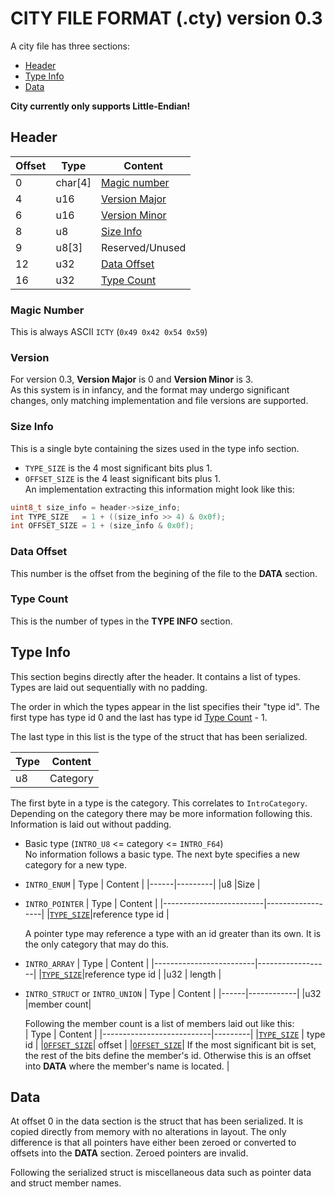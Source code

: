 # CITY FILE FORMAT (.cty) version 0.3

A city file has three sections:
 - [Header](#header)
 - [Type Info](#type-info)
 - [Data](#data)

**City currently only supports Little-Endian!**

## Header

| Offset | Type  | Content |
|--------|------ |---------|
|0       |char[4]|[Magic number](#magic-number)|
|4       |u16    |[Version Major](#version)    |
|6       |u16    |[Version Minor](#version)    |
|8       |u8     |[Size Info](#size-info)      |
|9       |u8[3]  |Reserved/Unused              |
|12      |u32    |[Data Offset](#data-offset)  |
|16      |u32    |[Type Count](#type-count)    |

### Magic Number
This is always ASCII `ICTY` (`0x49 0x42 0x54 0x59`)

### Version
For version 0.3, **Version Major** is 0 and **Version Minor** is 3.   
As this system is in infancy, and the format may undergo significant changes, only matching implementation and file versions are supported.   

### Size Info
This is a single byte containing the sizes used in the type info section.   
 - `TYPE_SIZE` is the 4 most significant bits plus 1.   
 - `OFFSET_SIZE` is the 4 least significant bits plus 1.   
An implementation extracting this information might look like this:   
```C
uint8_t size_info = header->size_info;
int TYPE_SIZE   = 1 + ((size_info >> 4) & 0x0f);
int OFFSET_SIZE = 1 + (size_info & 0x0f);
```
### Data Offset
This number is the offset from the begining of the file to the **DATA** section.

### Type Count
This is the number of types in the **TYPE INFO** section.


## Type Info

This section begins directly after the header. It contains a list of types. Types are laid out sequentially with no padding.   

The order in which the types appear in the list specifies their "type id". The first type has type id 0 and the last has type id [Type Count](#type-count) - 1.

The last type in this list is the type of the struct that has been serialized.    
    
| Type | Content |
|------|---------|
|u8    |Category |

The first byte in a type is the category. This correlates to `IntroCategory`. Depending on the category there may be more information following this. Information is laid out without padding.   

 - Basic type (`INTRO_U8` <= category <= `INTRO_F64`)    
   No information follows a basic type. The next byte specifies a new category for a new type.

 - `INTRO_ENUM`
   | Type | Content |
   |------|---------|
   |u8    |Size     |

 - `INTRO_POINTER`
   | Type                    | Content          |
   |-------------------------|------------------|
   |[`TYPE_SIZE`](#size-info)|reference type id |

   A pointer type may reference a type with an id greater than its own. It is the only category that may do this.

 - `INTRO_ARRAY`
   | Type                    | Content          |
   |-------------------------|------------------|
   |[`TYPE_SIZE`](#size-info)|reference type id |
   |u32                      | length           |

 - `INTRO_STRUCT` or `INTRO_UNION`
   | Type | Content    |
   |------|------------|
   |u32   |member count|

   Following the member count is a list of members laid out like this:   
   | Type                      | Content |
   |---------------------------|---------|
   |[`TYPE_SIZE`](#size-info)  | type id |
   |[`OFFSET_SIZE`](#size-info)| offset  |
   |[`OFFSET_SIZE`](#size-info)| If the most significant bit is set, the rest of the bits define the member's id. Otherwise this is an offset into **DATA** where the member's name is located. |


## Data

At offset 0 in the data section is the struct that has been serialized. It is copied directly from memory with no alterations in layout. The only difference is that all pointers have either been zeroed or converted to offsets into the **DATA** section. Zeroed pointers are invalid.    

Following the serialized struct is miscellaneous data such as pointer data and struct member names.
